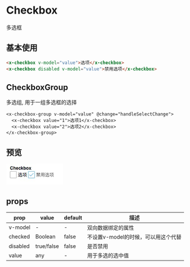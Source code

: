 # Checkbox

多选框

## 基本使用

``` html
<x-checkbox v-model="value">选项</x-checkbox>
<x-checkbox disabled v-model="value">禁用选项</x-checkbox>
```

## CheckboxGroup
多选组, 用于一组多选框的选择

```
<x-checkbox-group v-model="value" @change="handleSelectChange">
  <x-checkbox value="1">选项1</x-checkbox>
  <x-checkbox value="2">选项2</x-checkbox>
</x-checkbox-group>
```

## 预览
![](../img/checkbox.png)

## props

prop | value | default| 描述
---  |  ---  |   ---  | ---
v-model | - | - | 双向数据绑定的属性
checked | Boolean | false | 不设置v-model的时候，可以用这个代替
disabled | true/false | false | 是否禁用
value | any | - | 用于多选的选中值




